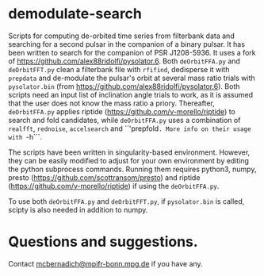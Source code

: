# demodulate-search
Scripts for computing de-orbited time series from filterbank data and searching for a second pulsar in the companion of a binary pulsar. It has been written to search for the companion of PSR J1208-5936. It uses a fork of https://github.com/alex88ridolfi/pysolator.6. Both ```deOrbitFFA.py``` and ```deOrbitFFT.py``` clean a filterbank file with ```rfifind```, dedisperse it with ```prepdata``` and de-modulate the pulsar's orbit at several mass ratio trials with ```pysolator.bin``` (from https://github.com/alex88ridolfi/pysolator.6). Both scripts need an input list of inclination angle trials to work, as it is assumed that the user does not know the mass ratio a priory. Thereafter, ```deOrbitFFA.py``` applies riptide (https://github.com/v-morello/riptide) to search and fold candidates, while ```deOrbitFFA.py``` uses a combination of ```realfft```, ```rednoise```, ```accelsearch``` and ``'prepfold```. More info on their usage with ```-h```.

The scripts have been written in singularity-based environment. However, they can be easily modified to adjust for your own environment by editing the python subprocess commands. Running them requires python3, numpy, presto (https://github.com/scottransom/presto) and riptide (https://github.com/v-morello/riptide) if using the ```deOrbitFFA.py```.

To use both ```deOrbitFFA.py``` and ```deOrbitFFT.py```, if ```pysolator.bin``` is called, scipty is also needed in addition to numpy. 

# Questions and suggestions.

Contact mcbernadich@mpifr-bonn.mpg.de if you have any.
